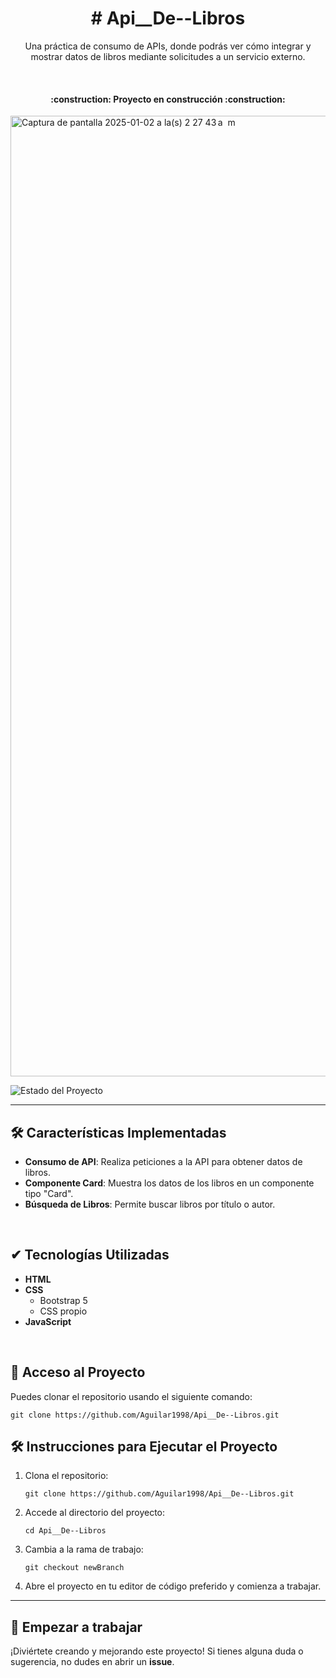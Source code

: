 <h1 align="center">
    # Api__De--Libros
</h1>

<p align="center">
  Una práctica de consumo de APIs, donde podrás ver cómo integrar y mostrar datos de libros mediante solicitudes a un servicio externo.
</p>

&nbsp;

<h4 align="center">
  :construction: Proyecto en construcción :construction:
</h4>

<img width="1537" alt="Captura de pantalla 2025-01-02 a la(s) 2 27 43 a  m" src="https://github.com/user-attachments/assets/b685b346-729d-46a8-893d-87916a58c9a5" />

![Estado del Proyecto](https://img.shields.io/badge/STATUS-EN%20DESARROLLO-green)

---

## 🛠️ Características Implementadas

- **Consumo de API**: Realiza peticiones a la API para obtener datos de libros.
- **Componente Card**: Muestra los datos de los libros en un componente tipo "Card".
- **Búsqueda de Libros**: Permite buscar libros por título o autor.

&nbsp;

## ✔ Tecnologías Utilizadas

- **HTML**
- **CSS**
  - Bootstrap 5
  - CSS propio
- **JavaScript**

&nbsp;

## 📁 Acceso al Proyecto

Puedes clonar el repositorio usando el siguiente comando:

```
git clone https://github.com/Aguilar1998/Api__De--Libros.git
```

## 🛠️ Instrucciones para Ejecutar el Proyecto

1. Clona el repositorio:

   ```
   git clone https://github.com/Aguilar1998/Api__De--Libros.git
   ```

2. Accede al directorio del proyecto:

   ```
   cd Api__De--Libros
   ```

3. Cambia a la rama de trabajo:

   ```
   git checkout newBranch
   ```

4. Abre el proyecto en tu editor de código preferido y comienza a trabajar.

---

## 🙌 Empezar a trabajar

¡Diviértete creando y mejorando este proyecto! Si tienes alguna duda o sugerencia, no dudes en abrir un **issue**.
